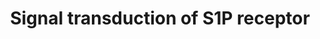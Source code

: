 ---
annotations:
- id: PW:0000960
  parent: signaling pathway
  type: Pathway Ontology
  value: sphingosine 1-phosphate signaling pathway
authors:
- S.Doniger
- MaintBot
- Ddigles
- Khanspers
- Eweitz
citedin:
- link: PMC6657571
  title: Quizalofop-p-Ethyl Induces Adipogenesis in 3T3-L1 Adipocytes (2019)
description: This is a representation of figure 2 from T. Hla, et al. 2001, Science,
  294, pg. 1877.  Sphingosine-1-phosphate (S1P) is a signaling sphingolipid, also
  known as lysosphingolipid. It is also referred to as a bioactive lipid mediator.
  Sphingolipids at large form a class of lipids characterized by a particular aliphatic
  aminoalcohol, which is sphingosine.
last-edited: 2021-05-23
organisms:
- Mus musculus
redirect_from:
- /index.php/Pathway:WP57
- /instance/WP57
- /instance/WP57_rr117945
revision: r117945
schema-jsonld:
- '@context': https://schema.org/
  '@id': https://wikipathways.github.io/pathways/WP57.html
  '@type': Dataset
  creator:
    '@type': Organization
    name: WikiPathways
  description: This is a representation of figure 2 from T. Hla, et al. 2001, Science,
    294, pg. 1877.  Sphingosine-1-phosphate (S1P) is a signaling sphingolipid, also
    known as lysosphingolipid. It is also referred to as a bioactive lipid mediator.
    Sphingolipids at large form a class of lipids characterized by a particular aliphatic
    aminoalcohol, which is sphingosine.
  keywords:
  - Akt1
  - Akt2
  - Akt3
  - Asah2
  - Edg1
  - Edg3
  - Edg5
  - Edg8
  - Gnai1
  - Gnai2
  - Gnai3
  - Mapk1
  - Mapk12
  - Mapk3
  - Mapk6
  - Mapk7
  - Pik3c2g
  - Plcb3
  - Racgap1
  - Smpd2
  - Sphk1
  - Sphk2
  license: CC0
  name: Signal transduction of S1P receptor
seo: CreativeWork
title: Signal transduction of S1P receptor
wpid: WP57
---
